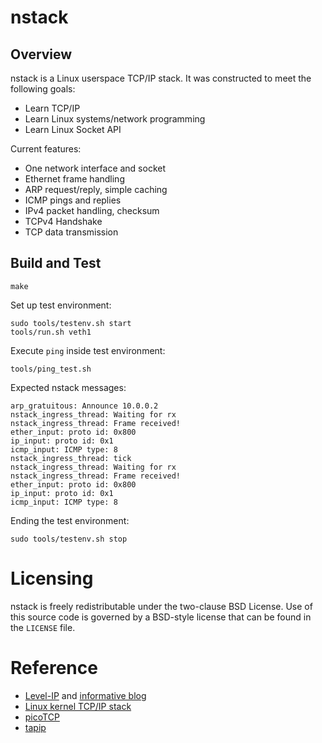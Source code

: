 # nstack

## Overview

nstack is a Linux userspace TCP/IP stack. It was constructed to meet the following goals:
* Learn TCP/IP
* Learn Linux systems/network programming
* Learn Linux Socket API

Current features:
* One network interface and socket
* Ethernet frame handling
* ARP request/reply, simple caching
* ICMP pings and replies
* IPv4 packet handling, checksum
* TCPv4 Handshake
* TCP data transmission


## Build and Test

```shell
make
```

Set up test environment:
```shell
sudo tools/testenv.sh start
tools/run.sh veth1
```

Execute `ping` inside test environment:
```shell
tools/ping_test.sh
```

Expected nstack messages:
```
arp_gratuitous: Announce 10.0.0.2
nstack_ingress_thread: Waiting for rx
nstack_ingress_thread: Frame received!
ether_input: proto id: 0x800
ip_input: proto id: 0x1
icmp_input: ICMP type: 8
nstack_ingress_thread: tick
nstack_ingress_thread: Waiting for rx
nstack_ingress_thread: Frame received!
ether_input: proto id: 0x800
ip_input: proto id: 0x1
icmp_input: ICMP type: 8
```

Ending the test environment:
```shell
sudo tools/testenv.sh stop
```

# Licensing

nstack is freely redistributable under the two-clause BSD License.
Use of this source code is governed by a BSD-style license that can be found
in the `LICENSE` file.

# Reference

* [Level-IP](https://github.com/saminiir/level-ip) and [informative blog](http://www.saminiir.com/)
* [Linux kernel TCP/IP stack](https://git.kernel.org/cgit/linux/kernel/git/torvalds/linux.git/tree/net/ipv4)
* [picoTCP](https://github.com/tass-belgium/picotcp)
* [tapip](https://github.com/chobits/tapip)
